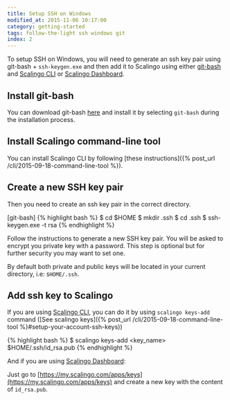 ```yaml
---
title: Setup SSH on Windows
modified_at: 2015-11-06 10:17:00
category: getting-started
tags: follow-the-light ssh windows git
index: 2
---
```


To setup SSH on Windows, you will need to generate an ssh key pair using git-bash + `ssh-keygen.exe` and then add it to Scalingo using either [git-bash](https://git-for-windows.github.io/) and [Scalingo CLI](http://cli.scalingo.com/) or [Scalingo Dashboard](https://my.scalingo.com/).

## Install git-bash

You can download git-bash [here](https://github.com/git-for-windows/git/releases/tag/v2.6.2.windows.1) and install it by selecting `git-bash` during the installation process.

## Install Scalingo command-line tool

You can install Scalingo CLI by following [these instructions]({% post_url /cli/2015-09-18-command-line-tool %}).

## Create a new SSH key pair

Then you need to create an ssh key pair in the correct directory.

[git-bash]
{% highlight bash %}
$ cd $HOME
$ mkdir .ssh
$ cd .ssh
$ ssh-keygen.exe -t rsa
{% endhighlight %}

Follow the instructions to generate a new SSH key pair. You will be asked to encrypt
you private key with a password. This step is optional but for further security you may
want to set one.

By default both private and public keys will be located in your current directory, i.e: `$HOME/.ssh`.

## Add ssh key to Scalingo

If you are using [Scalingo CLI](http://cli.scalingo.com/), you can do it by using `scalingo keys-add` command ([See scalingo keys]({% post_url /cli/2015-09-18-command-line-tool %}#setup-your-account-ssh-keys))

{% highlight bash %}
$ scalingo keys-add <key_name> $HOME/.ssh/id_rsa.pub
{% endhighlight %}

And if you are using [Scalingo Dashboard](https://my.scalingo.com):

Just go to [https://my.scalingo.com/apps/keys](https://my.scalingo.com/apps/keys) and create a new key with the content of `id_rsa.pub`.